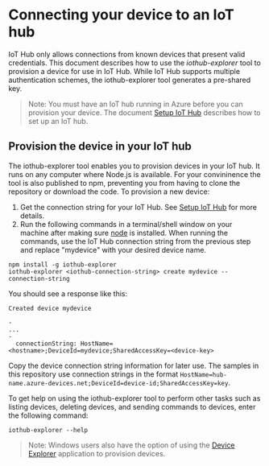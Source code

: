 # Connecting your device to an IoT hub

IoT Hub only allows connections from known devices that present valid credentials. This document describes how to use the *iothub-explorer* tool to provision a device for use in IoT Hub.  While IoT Hub supports multiple authentication schemes, the iothub-explorer tool generates a pre-shared key.

 > Note: You must have an IoT hub running in Azure before you can provision your device. The document [Setup IoT Hub][setup-iothub] describes how to set up an IoT hub.

## Provision the device in your IoT hub

The iothub-explorer tool enables you to provision devices in your IoT hub. It runs on any computer where Node.js is available. For your convininence the tool is also published to  npm, preventing you from having to clone the repository or download the code. To provision a new device:

1. Get the connection string for your IoT Hub. See [Setup IoT Hub][setup-iothub] for more details.
2. Run the following commands in a terminal/shell window on your machine after making sure [node](http://nodejs.org) is installed. When running the commands, use the IoT Hub connection string from the previous step and replace "mydevice" with your desired device name.

```
npm install -g iothub-explorer
iothub-explorer <iothub-connection-string> create mydevice --connection-string
```

You should see a response like this:

```
Created device mydevice

-
...
-
  connectionString: HostName=<hostname>;DeviceId=mydevice;SharedAccessKey=<device-key>
```

Copy the device connection string information for later use. The samples in this repository use connection strings in the format `HostName=hub-name.azure-devices.net;DeviceId=device-id;SharedAccessKey=key`.

To get help on using the iothub-explorer tool to perform other tasks such as listing devices, deleting devices, and sending commands to devices, enter the following command:

```
iothub-explorer --help
```

> Note: Windows users also have the option of using the [Device Explorer][device-explorer] application to provision devices.

[setup-iothub]: ../../doc/setup_iothub.md
[device-explorer]: ../../DeviceExplorer/doc/how_to_use_device_explorer.md
